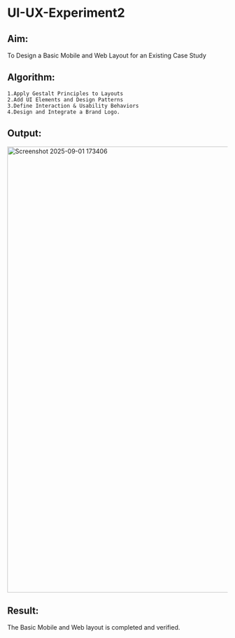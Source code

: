 # UI-UX-Experiment2

## Aim:
To Design a Basic Mobile and Web Layout for an Existing Case Study

## Algorithm:
```
1.Apply Gestalt Principles to Layouts 
2.Add UI Elements and Design Patterns 
3.Define Interaction & Usability Behaviors 
4.Design and Integrate a Brand Logo.
```

## Output:
<img width="1298" height="1020" alt="Screenshot 2025-09-01 173406" src="https://github.com/user-attachments/assets/7c933929-8c18-47b3-940f-eacd954eb18a" />

## Result:
The Basic Mobile and Web layout is completed and verified.
